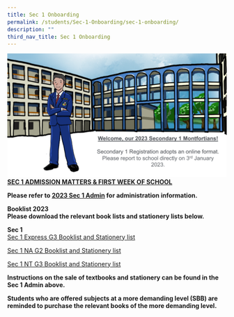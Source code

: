 ```yaml
---
title: Sec 1 Onboarding
permalink: /students/Sec-1-Onboarding/sec-1-onboarding/
description: ""
third_nav_title: Sec 1 Onboarding
---
```

![](/images/regist.png)
**<u>SEC 1 ADMISSION MATTERS & FIRST WEEK OF SCHOOL</u>**

**Please refer to [2023 Sec 1 Admin](/files/2023_Sec1_Admission_Matters_Final.pdf) for administration information.**  

**Booklist 2023**  
**Please download the relevant book lists and stationery lists below.** 

**Sec 1**  
[Sec 1 Express G3 Booklist and Stationery list](/files/Sec%201%20Exp%20(G3)%20Book%20list%20and%20Stationery%20list.pdf)

[Sec 1 NA G2 Booklist and Stationery list](/files/Sec%201%20NA%20(G2)%20Book%20list%20and%20Stationery%20list.pdf)

[Sec 1 NT G3 Booklist and Stationery list](/files/Sec%201%20NT%20(G1)%20Book%20list%20and%20Stationery%20list.pdf)

  
**Instructions on the sale of textbooks and stationery can be found in the Sec 1 Admin above.** 

**Students who are offered subjects at a more demanding level (SBB) are reminded to purchase the relevant books of the more demanding level.**